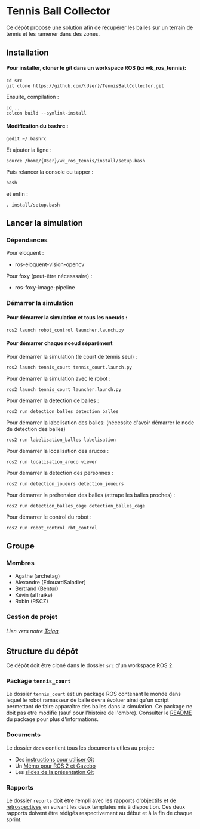 # Tennis Ball Collector

Ce dépôt propose une solution afin de récupérer les balles sur un terrain de tennis et les ramener dans des zones.

## Installation

#### Pour installer, cloner le git dans un workspace ROS (ici wk_ros_tennis):

```
cd src
git clone https://github.com/{User}/TennisBallCollector.git
```

Ensuite, compilation :
```
cd ..
colcon build --symlink-install
```

#### Modification du bashrc :

```
gedit ~/.bashrc
```
Et ajouter la ligne :
```
source /home/{User}/wk_ros_tennis/install/setup.bash
```

Puis relancer la console ou tapper :
```
bash
```

et enfin : 
```
. install/setup.bash
```


## Lancer la simulation

### Dépendances

Pour eloquent :
- ros-eloquent-vision-opencv

Pour foxy (peut-être nécesssaire) :
- ros-foxy-image-pipeline

### Démarrer la simulation

#### Pour démarrer la simulation et tous les noeuds :
```
ros2 launch robot_control launcher.launch.py
```

#### Pour démarrer chaque noeud séparément
Pour démarrer la simulation (le court de tennis seul) : 
```
ros2 launch tennis_court tennis_court.launch.py
```

Pour démarrer la simulation avec le robot : 
```
ros2 launch tennis_court launcher.launch.py
```

Pour démarrer la detection de balles :
```
ros2 run detection_balles detection_balles
```

Pour démarrer la labelisation des balles:
(nécessite d'avoir démarrer le node de détection des balles)

```
ros2 run labelisation_balles labelisation
```

Pour démarrer la localisation des arucos :

```
ros2 run localisation_aruco viewer
```

Pour démarrer la détection des personnes :
```
ros2 run detection_joueurs detection_joueurs
```

Pour démarrer la préhension des balles (attrape les balles proches) :
```
ros2 run detection_balles_cage detection_balles_cage
```

Pour démarrer le control du robot :
```
ros2 run robot_control rbt_control
```

## Groupe

### Membres

- Agathe (archetag)
- Alexandre (EdouardSaladier)
- Bertrand (Bentur)
- Kévin (affraike)
- Robin (RSCZ)


### Gestion de projet

###### Lien vers notre [Taiga](https://tree.taiga.io/project/0f719389-854b-4732-8624-3bbe33ae96a3-ramasseur-de-balles).

## Structure du dépôt

Ce dépôt doit être cloné dans le dossier `src` d'un workspace ROS 2.

### Package `tennis_court`

Le dossier `tennis_court` est un package ROS contenant le monde dans lequel le robot ramasseur de balle devra évoluer ainsi qu'un script permettant de faire apparaître des balles dans la simulation.
Ce package ne doit pas être modifié (sauf pour l'histoire de l'ombre).
Consulter le [README](tennis_court/README.md) du package pour plus d'informations.


### Documents

Le dossier `docs` contient tous les documents utiles au projet:
- Des [instructions pour utiliser Git](docs/GitWorkflow.md)
- Un [Mémo pour ROS 2 et Gazebo](docs/Memo_ROS2.pdf)
- Les [slides de la présentation Git](docs/GitPresentation.pdf)


### Rapports

Le dossier `reports` doit être rempli avec les rapports d'[objectifs](../reports/GoalsTemplate.md) et de [rétrospectives](../reports/DebriefTemplate.md) en suivant les deux templates mis à disposition. Ces deux rapports doivent être rédigés respectivement au début et à la fin de chaque sprint.
